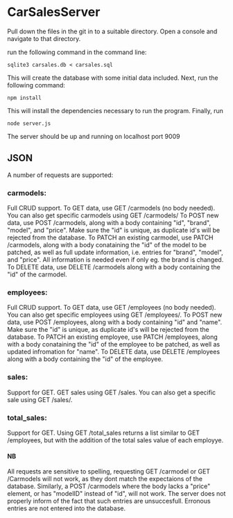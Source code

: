 # CarSalesServer

Pull down the files in the git in to a suitable directory.
Open a console and navigate to that directory.

run the following command in the command line:

```
sqlite3 carsales.db < carsales.sql
```

This will create the database with some initial data included.
Next, run the following command:

```
npm install
```

This will install the dependencies necessary to run the program.
Finally, run

```
node server.js
```

The server should be up and running on localhost port 9009 

## JSON

A number of requests are supported:

### carmodels:
Full CRUD support. To GET data, use GET /carmodels (no body needed). You can also get specific carmodels using GET /carmodels/<id>
To POST new data, use POST /carmodels, along with a body containing "id", "brand", "model", and "price".
Make sure the "id" is unique, as duplicate id's will be rejected from the database. To PATCH an existing carmodel, use PATCH /carmodels, along with a body conataining the "id" of the model to be patched, as well as full update information, i.e. entries
for "brand", "model", and "price". All information is needed even if only eg. the brand is changed. To DELETE data, use DELETE /carmodels along with a body containing the "id" of the carmodel.

### employees:
Full CRUD support. To GET data, use GET /employees (no body needed). You can also get specific employees using GET /employees/<id>.
To POST new data, use POST /employees, along with a body containing "id" and "name".
Make sure the "id" is unique, as duplicate id's will be rejected from the database. To PATCH an existing employee, use PATCH /employees, along with a body conataining the "id" of the employee to be patched, as well as updated infromation for "name". To DELETE data, use DELETE /employees along with a body containing the "id" of the employee.

### sales:
Support for GET. GET sales using GET /sales. You can also get a specific sale using GET /sales/<id>.
  
### total_sales:
Support for GET. Using GET /total_sales returns a list similar to GET /employees, but with the addition of the total sales value of each employye.

#### NB
All requests are sensitive to spelling, requesting GET /carmodel or GET /Carmodels will not work, as they dont match the expectaions of the database. Similarly, a POST /carmodels where the body lacks a "price" element, or has "modelID" instead of "id", will not work. The server does not properly inform of the fact that such entries are unsuccesfull. Erronous entries are not entered into the database.
